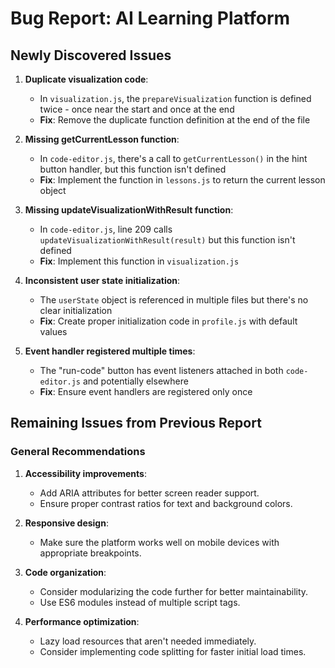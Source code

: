 # Bug Report: AI Learning Platform

## Newly Discovered Issues

1. **Duplicate visualization code**:
   - In `visualization.js`, the `prepareVisualization` function is defined twice - once near the start and once at the end
   - **Fix**: Remove the duplicate function definition at the end of the file

2. **Missing getCurrentLesson function**:
   - In `code-editor.js`, there's a call to `getCurrentLesson()` in the hint button handler, but this function isn't defined
   - **Fix**: Implement the function in `lessons.js` to return the current lesson object

3. **Missing updateVisualizationWithResult function**:
   - In `code-editor.js`, line 209 calls `updateVisualizationWithResult(result)` but this function isn't defined
   - **Fix**: Implement this function in `visualization.js`

4. **Inconsistent user state initialization**:
   - The `userState` object is referenced in multiple files but there's no clear initialization
   - **Fix**: Create proper initialization code in `profile.js` with default values

5. **Event handler registered multiple times**:
   - The "run-code" button has event listeners attached in both `code-editor.js` and potentially elsewhere
   - **Fix**: Ensure event handlers are registered only once

## Remaining Issues from Previous Report

### General Recommendations

1. **Accessibility improvements**:
   - Add ARIA attributes for better screen reader support.
   - Ensure proper contrast ratios for text and background colors.

2. **Responsive design**:
   - Make sure the platform works well on mobile devices with appropriate breakpoints.

3. **Code organization**:
   - Consider modularizing the code further for better maintainability.
   - Use ES6 modules instead of multiple script tags.

4. **Performance optimization**:
   - Lazy load resources that aren't needed immediately.
   - Consider implementing code splitting for faster initial load times.
